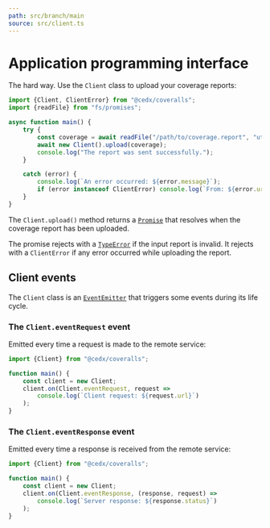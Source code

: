 ```yaml
---
path: src/branch/main
source: src/client.ts
---
```


# Application programming interface
The hard way. Use the `Client` class to upload your coverage reports:

``` js
import {Client, ClientError} from "@cedx/coveralls";
import {readFile} from "fs/promises";

async function main() {
	try {
		const coverage = await readFile("/path/to/coverage.report", "utf8");
		await new Client().upload(coverage);
		console.log("The report was sent successfully.");
	}

	catch (error) {
		console.log(`An error occurred: ${error.message}`);
		if (error instanceof ClientError) console.log(`From: ${error.uri.href}`);
	}
}
```

The `Client.upload()` method returns a [`Promise`](https://developer.mozilla.org/en-US/docs/Web/JavaScript/Reference/Global_Objects/Promise) that resolves when the coverage report has been uploaded.

The promise rejects with a [`TypeError`](https://developer.mozilla.org/en-US/docs/Web/JavaScript/Reference/Global_Objects/TypeError)
if the input report is invalid. It rejects with a `ClientError` if any error occurred while uploading the report.

## Client events
The `Client` class is an [`EventEmitter`](https://nodejs.org/api/events.html) that triggers some events during its life cycle.

### The `Client.eventRequest` event
Emitted every time a request is made to the remote service:

``` js
import {Client} from "@cedx/coveralls";

function main() {
	const client = new Client;
	client.on(Client.eventRequest, request =>
		console.log(`Client request: ${request.url}`)
	);
}
```

### The `Client.eventResponse` event
Emitted every time a response is received from the remote service:

``` js
import {Client} from "@cedx/coveralls";

function main() {
	const client = new Client;
	client.on(Client.eventResponse, (response, request) =>
		console.log(`Server response: ${response.status}`)
	);
}
```
